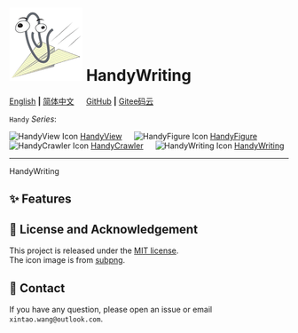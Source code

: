 # ![icon](icon.png) HandyWriting

[English](README.md) **|** [简体中文](README_CN.md) &emsp; [GitHub](https://github.com/xinntao/HandyWriting) **|** [Gitee码云](https://gitee.com/xinntao/HandyWriting)

```Handy``` *Series*:

<img src="https://github.com/xinntao/HandyView/blob/master/handyview/icon.png" alt="HandyView Icon" width="36" height="36"> [HandyView](https://github.com/xinntao/HandyView) &emsp; <img src="https://github.com/xinntao/HandyFigure/blob/master/icon.png" alt="HandyFigure Icon" width="36" height="36"> [HandyFigure](https://github.com/xinntao/HandyFigure) &emsp; <img src="https://github.com/xinntao/HandyCrawler/blob/master/icon.png" alt="HandyCrawler Icon" width="36" height="36"> [HandyCrawler](https://github.com/xinntao/HandyCrawler)
&emsp; <img src="https://github.com/xinntao/HandyWriting/blob/master/icon.png" alt="HandyWriting Icon" width="36" height="36"> [HandyWriting](https://github.com/xinntao/HandyWriting)

---

HandyWriting

## :sparkles: Features

## :scroll: License and Acknowledgement

This project is released under the [MIT license](./LICENSE). <br>
The icon image is from [subpng](https://www.subpng.com/png-ezk3uz/).

## :e-mail: Contact

If you have any question, please open an issue or email `xintao.wang@outlook.com`.
